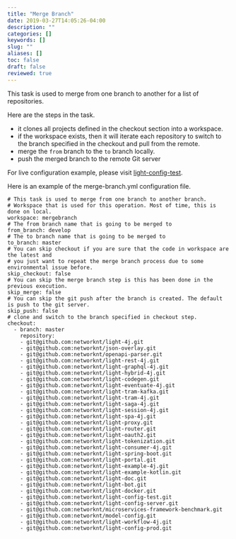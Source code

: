 ```yaml
---
title: "Merge Branch"
date: 2019-03-27T14:05:26-04:00
description: ""
categories: []
keywords: []
slug: ""
aliases: []
toc: false
draft: false
reviewed: true
---
```


This task is used to merge from one branch to another for a list of repositories. 

Here are the steps in the task.

* it clones all projects defined in the checkout section into a workspace.
* if the workspace exists, then it will iterate each repository to switch to the branch specified in the checkout and pull from the remote. 
* merge the `from` branch to the `to` branch locally. 
* push the merged branch to the remote Git server

For live configuration example, please visit [light-config-test][]. 

Here is an example of the merge-branch.yml configuration file.

```
# This task is used to merge from one branch to another branch.
# Workspace that is used for this operation. Most of time, this is done on local.
workspace: mergebranch
# The from branch name that is going to be merged to
from_branch: develop
# The to branch name that is going to be merged to
to_branch: master
# You can skip checkout if you are sure that the code in workspace are the latest and
# you just want to repeat the merge branch process due to some environmental issue before.
skip_checkout: false
# You can skip the merge branch step is this has been done in the previous execution.
skip_merge: false
# You can skip the git push after the branch is created. The default is push to the git server.
skip_push: false
# clone and switch to the branch specified in checkout step.
checkout:
  - branch: master
    repository:
    - git@github.com:networknt/light-4j.git
    - git@github.com:networknt/json-overlay.git
    - git@github.com:networknt/openapi-parser.git
    - git@github.com:networknt/light-rest-4j.git
    - git@github.com:networknt/light-graphql-4j.git
    - git@github.com:networknt/light-hybrid-4j.git
    - git@github.com:networknt/light-codegen.git
    - git@github.com:networknt/light-eventuate-4j.git
    - git@github.com:networknt/light-tram-kafka.git
    - git@github.com:networknt/light-tram-4j.git
    - git@github.com:networknt/light-saga-4j.git
    - git@github.com:networknt/light-session-4j.git
    - git@github.com:networknt/light-spa-4j.git
    - git@github.com:networknt/light-proxy.git
    - git@github.com:networknt/light-router.git
    - git@github.com:networknt/light-oauth2.git
    - git@github.com:networknt/light-tokenization.git
    - git@github.com:networknt/light-consumer-4j.git
    - git@github.com:networknt/light-spring-boot.git
    - git@github.com:networknt/light-portal.git
    - git@github.com:networknt/light-example-4j.git
    - git@github.com:networknt/light-example-kotlin.git
    - git@github.com:networknt/light-doc.git
    - git@github.com:networknt/light-bot.git
    - git@github.com:networknt/light-docker.git
    - git@github.com:networknt/light-config-test.git
    - git@github.com:networknt/light-config-server.git
    - git@github.com:networknt/microservices-framework-benchmark.git
    - git@github.com:networknt/model-config.git
    - git@github.com:networknt/light-workflow-4j.git
    - git@github.com:networknt/light-config-prod.git
```

[light-config-test]: https://github.com/networknt/light-config-test/tree/master/light-bot/merge-branch/merge-all
